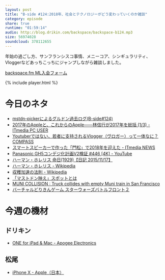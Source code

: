 ```yaml
---
layout: post
title: "B-side #124:2018年、社会とテクノロジーがどう変わっていくのか雑談"
category: episode
share: true
runtime: "01:59:14"
audio: http://blog.drikin.com/backspace/backspace-b124.mp3
size: 56974028
soundcloud: 378112655
---
```


年始の過ごし方、サンフランシスコ事情、メニーコア、シンギュラリティ、Vloggerなどあっちこっちにジャンプしながら雑談しました。

[backspace.fm ML入会フォーム](http://backspace.us11.list-manage.com/subscribe?u=09c933bd3997c1d16dbed156a&id=84b6529b91)

{% include player.html %}

# 今日のネタ

* [mstdn-pickerによるグルドン過去ログ(B-side#124)](https://rbtnn.github.io/mstdn-picker/?instance=mstdn.guru&since_id=99283908231449614&max_id=99284391351910053)
* [2017年のAppleと、これからのApple――林信行が2017年を総括 (1/3) - ITmedia PC USER](http://www.itmedia.co.jp/pcuser/articles/1712/31/news023.html)
* [Youtuberではない、若者に支持されるVlogger（ヴロガー）って一体なに？  COMPASS](https://compass-media.tokyo/what_is_vlogger/)
* [スマートスピーカーで作った「門松」で2018年を迎えた - ITmedia NEWS](http://www.itmedia.co.jp/news/articles/1801/01/news009.html)
* [Panasonic GH5コンデジ化計画V2検証 #446 [4K] - YouTube](https://www.youtube.com/watch?v=wQtdsUshA_M)
* [ハーマン・ホレリス 命日(1929)【日記 2015/11/17】](https://www.wizforest.com/diary/151117.html;p1)
* [ハーマン・ホレリス - Wikipedia](https://ja.wikipedia.org/wiki/%E3%83%8F%E3%83%BC%E3%83%9E%E3%83%B3%E3%83%BB%E3%83%9B%E3%83%AC%E3%83%AA%E3%82%B9)
* [収穫加速の法則 - Wikipedia](https://ja.wikipedia.org/wiki/%E5%8F%8E%E7%A9%AB%E5%8A%A0%E9%80%9F%E3%81%AE%E6%B3%95%E5%89%87)
* [「マストドン映え」スポットとは](http://www.itmedia.co.jp/news/articles/1712/28/news107.html)
* [MUNI COLLISION : Truck collides with empty Muni train in San Francisco](http://sanfrancisco.cbslocal.com/video/category/spoken-word-kpixtv/3785872-muni-collision-truck-collides-with-empty-muni-train-in-san-francisco/)
* [バーチャルどりきんゲーム スターウォーズバトルフロント２](https://www.youtube.com/watch?v=2SlD87xPzOo&feature=youtu.be)


# 今週の機材

## ドリキン
* [ONE for iPad & Mac - Apogee Electronics](http://amzn.to/2DJVyyj)

## 松尾
* [iPhone X - Apple（日本）](https://www.apple.com/jp/iphone-x/)
